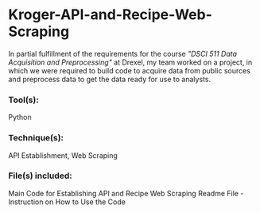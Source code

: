 # Kroger-API-and-Recipe-Web-Scraping

In partial fulfillment of the requirements for the course *"DSCI 511 Data Acquisition and Preprocessing"* at Drexel, my team worked on a project, in which we were required to build code to acquire data from public sources and preprocess data to get the data ready for use to analysts.


### Tool(s): 
Python

### Technique(s): 
API Establishment, Web Scraping

### File(s) included: 
Main Code for Establishing API and Recipe Web Scraping
Readme File - Instruction on How to Use the Code
